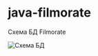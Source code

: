 # java-filmorate

Схема БД Filmorate

![Схема БД](https://user-images.githubusercontent.com/110325389/233851802-c3b0e938-086d-42f8-8566-1dc38ebf7f12.jpg)
